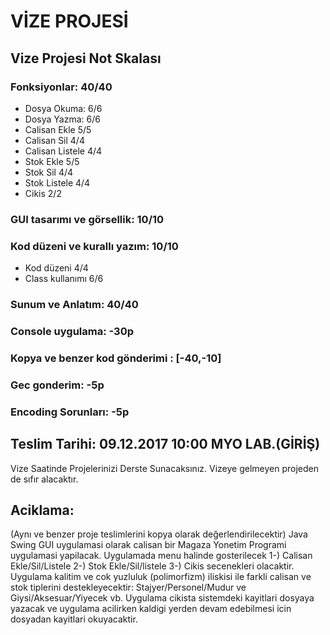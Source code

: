 # VİZE PROJESİ

## Vize Projesi Not Skalası

### Fonksiyonlar: 40/40
- Dosya Okuma:      6/6
- Dosya Yazma:      6/6
- Calisan Ekle      5/5
- Calisan Sil       4/4
- Calisan Listele   4/4
- Stok Ekle         5/5
- Stok Sil          4/4
- Stok Listele      4/4
- Cikis             2/2
### GUI tasarımı ve görsellik: 10/10
### Kod düzeni ve kurallı yazım: 10/10
- Kod düzeni        4/4
- Class kullanımı   6/6
### Sunum ve Anlatım: 40/40

### Console uygulama: -30p
### Kopya ve benzer kod gönderimi : [-40,-10]
### Gec gonderim: -5p
### Encoding Sorunları: -5p

## Teslim Tarihi: 09.12.2017 10:00 MYO LAB.(GİRİŞ)

Vize Saatinde Projelerinizi Derste Sunacaksınız. Vizeye gelmeyen projeden de sıfır alacaktır.

## Aciklama:

(Aynı ve benzer proje teslimlerini kopya olarak değerlendirilecektir) Java Swing GUI uygulamasi olarak calisan bir Magaza Yonetim Programi uygulamasi yapilacak. Uygulamada menu halinde gosterilecek 1-) Calisan Ekle/Sil/Listele 2-) Stok Ekle/Sil/listele 3-) Cikis secenekleri olacaktir.
Uygulama kalitim ve cok yuzluluk (polimorfizm) iliskisi ile farkli calisan ve stok tiplerini destekleyecektir: Stajyer/Personel/Mudur ve Giysi/Aksesuar/Yiyecek vb. Uygulama cikista sistemdeki kayitlari dosyaya yazacak ve uygulama acilirken kaldigi yerden devam edebilmesi icin dosyadan kayitlari okuyacaktir.